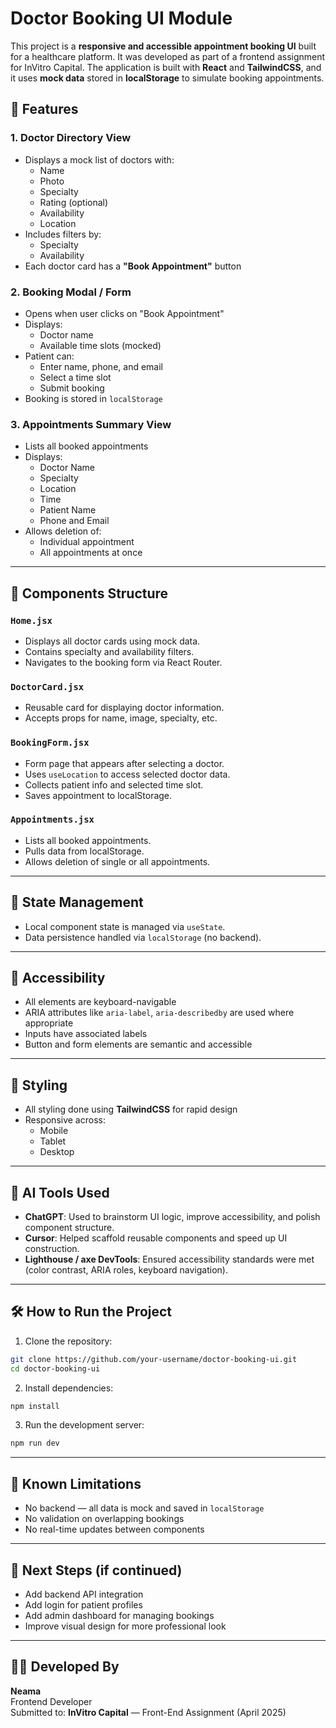 

# Doctor Booking UI Module

This project is a **responsive and accessible appointment booking UI** built for a healthcare platform. It was developed as part of a frontend assignment for InVitro Capital. The application is built with **React** and **TailwindCSS**, and it uses **mock data** stored in **localStorage** to simulate booking appointments.

## 🚀 Features

### 1. **Doctor Directory View**
- Displays a mock list of doctors with:
  - Name
  - Photo
  - Specialty
  - Rating (optional)
  - Availability
  - Location
- Includes filters by:
  - Specialty
  - Availability
- Each doctor card has a **"Book Appointment"** button

### 2. **Booking Modal / Form**
- Opens when user clicks on "Book Appointment"
- Displays:
  - Doctor name
  - Available time slots (mocked)
- Patient can:
  - Enter name, phone, and email
  - Select a time slot
  - Submit booking
- Booking is stored in `localStorage`

### 3. **Appointments Summary View**
- Lists all booked appointments
- Displays:
  - Doctor Name
  - Specialty
  - Location
  - Time
  - Patient Name
  - Phone and Email
- Allows deletion of:
  - Individual appointment
  - All appointments at once

---

## 🧱 Components Structure

### `Home.jsx`
- Displays all doctor cards using mock data.
- Contains specialty and availability filters.
- Navigates to the booking form via React Router.

### `DoctorCard.jsx`
- Reusable card for displaying doctor information.
- Accepts props for name, image, specialty, etc.

### `BookingForm.jsx`
- Form page that appears after selecting a doctor.
- Uses `useLocation` to access selected doctor data.
- Collects patient info and selected time slot.
- Saves appointment to localStorage.

### `Appointments.jsx`
- Lists all booked appointments.
- Pulls data from localStorage.
- Allows deletion of single or all appointments.

---

## 🧠 State Management
- Local component state is managed via `useState`.
- Data persistence handled via `localStorage` (no backend).

---

## 🎯 Accessibility
- All elements are keyboard-navigable
- ARIA attributes like `aria-label`, `aria-describedby` are used where appropriate
- Inputs have associated labels
- Button and form elements are semantic and accessible

---

## 🎨 Styling
- All styling done using **TailwindCSS** for rapid design
- Responsive across:
  - Mobile
  - Tablet
  - Desktop

---

## 🤖 AI Tools Used
- **ChatGPT**: Used to brainstorm UI logic, improve accessibility, and polish component structure.
- **Cursor**: Helped scaffold reusable components and speed up UI construction.
- **Lighthouse / axe DevTools**: Ensured accessibility standards were met (color contrast, ARIA roles, keyboard navigation).

---

## 🛠️ How to Run the Project

1. Clone the repository:
```bash
git clone https://github.com/your-username/doctor-booking-ui.git
cd doctor-booking-ui
```

2. Install dependencies:
```bash
npm install
```

3. Run the development server:
```bash
npm run dev

```

---

## 🧪 Known Limitations
- No backend — all data is mock and saved in `localStorage`
- No validation on overlapping bookings
- No real-time updates between components

---

## 📌 Next Steps (if continued)
- Add backend API integration
- Add login for patient profiles
- Add admin dashboard for managing bookings
- Improve visual design for more professional look

---

## 👩‍💻 Developed By

**Neama**  
Frontend Developer  
Submitted to: **InVitro Capital** — Front-End Assignment (April 2025)
